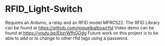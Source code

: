 # RFID_Light-Switch
Requires an Arduino, a relay and an RFID model MFRC522. The RFID Library can be found at https://github.com/miguelbalboa/rfid
Video demo can be found at https://youtu.be/EbzrWfhGOdg
Future work on this project is to be able to add or to change to other rfid tags using a password.
